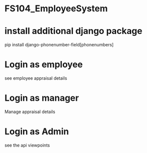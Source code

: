 # FS104_EmployeeSystem
 
# install additional django package 
pip install django-phonenumber-field[phonenumbers]

# Login as employee
see employee appraisal details

# Login as manager
Manage appraisal details

# Login as Admin
see the api viewpoints